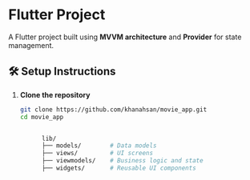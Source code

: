 # Flutter Project

A Flutter project built using **MVVM architecture** and **Provider** for state management.

## 🛠️ Setup Instructions

1. **Clone the repository**
   ```bash
   git clone https://github.com/khanahsan/movie_app.git
   cd movie_app


         lib/
         ├── models/        # Data models
         ├── views/         # UI screens
         ├── viewmodels/    # Business logic and state
         ├── widgets/       # Reusable UI components
